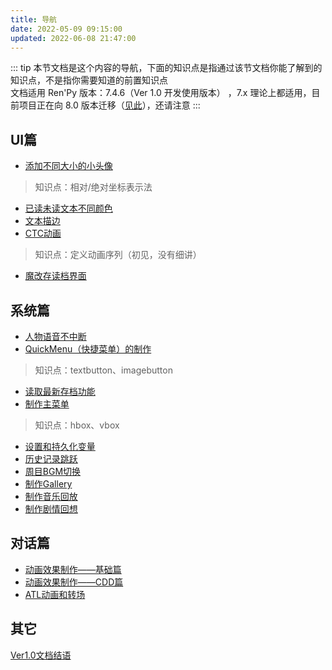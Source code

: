 ```yaml
---
title: 导航
date: 2022-05-09 09:15:00
updated: 2022-06-08 21:47:00
---
```


::: tip
本节文档是这个内容的导航，下面的知识点是指通过该节文档你能了解到的知识点，不是指你需要知道的前置知识点<br/>文档适用 Ren'Py 版本：7.4.6（Ver 1.0 开发使用版本） ，7.x 理论上都适用，目前项目正在向 8.0 版本迁移（[见此](https://github.com/luckykeeper/LOVE69_renpy_remaster/issues/20)），还请注意
:::

## UI篇

- [添加不同大小的小头像](/renpy/添加不同大小的小头像.html)

> 知识点：相对/绝对坐标表示法

- [已读未读文本不同颜色](/renpy/已读未读文本不同颜色.html)
- [文本描边](/renpy/文本描边.html)
- [CTC动画](/renpy/CTC动画.html)

> 知识点：定义动画序列（初见，没有细讲）

- [魔改存读档界面](/renpy/魔改存读档界面.html)

## 系统篇

- [人物语音不中断](/renpy/人物语音不中断.html)
- [QuickMenu（快捷菜单）的制作](/renpy/QuickMenu（快捷菜单）的制作.html)

> 知识点：textbutton、imagebutton

- [读取最新存档功能](/renpy/读取最新存档功能.html)
- [制作主菜单](/renpy/制作主菜单.html)

> 知识点：hbox、vbox

- [设置和持久化变量](/renpy/设置和持久化变量.html)
- [历史记录跳跃](/renpy/历史记录跳跃.html)
- [周目BGM切换](/renpy/周目BGM切换.html)
- [制作Gallery](/renpy/制作Gallery.html)
- [制作音乐回放](/renpy/制作音乐回放.html)
- [制作剧情回想](/renpy/制作剧情回想.html)

## 对话篇

- [动画效果制作——基础篇](/renpy/动画效果制作——基础篇.html)
- [动画效果制作——CDD篇](/renpy/动画效果制作——CDD篇.html)
- [ATL动画和转场](/renpy/ATL动画和转场.html)

## 其它

[Ver1.0文档结语](/renpy/Ver1.0文档结语.html)
